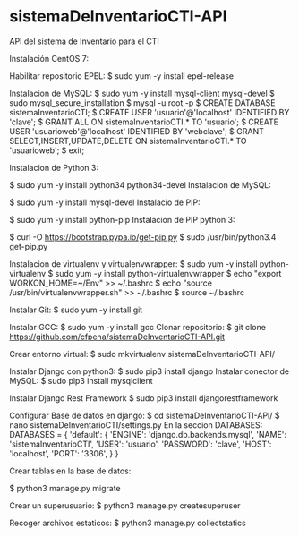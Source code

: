 # sistemaDeInventarioCTI-API
API del sistema de Inventario para el CTI

Instalación CentOS 7:

Habilitar repositorio EPEL:
  $ sudo yum -y install epel-release
  
Instalacion de MySQL:
  $ sudo yum -y install mysql-client mysql-devel
  $ sudo mysql_secure_installation
  $ mysql -u root -p
  $ CREATE DATABASE sistemaInventarioCTI;
  $ CREATE USER 'usuario'@'localhost' IDENTIFIED BY 'clave';
  $ GRANT ALL ON sistemaInventarioCTI.* TO 'usuario';
  $ CREATE USER 'usuarioweb'@'localhost' IDENTIFIED BY 'webclave';
  $ GRANT SELECT,INSERT,UPDATE,DELETE ON  sistemaInventarioCTI.* TO 'usuarioweb';
  $ exit;
  
Instalacion de Python 3:

  $ sudo yum -y install python34 python34-devel
Instalacion de MySQL:

  $ sudo yum -y install mysql-devel
Instalacio de PIP:

  $ sudo yum -y install python-pip
Instalacion de PIP python 3:

  $ curl -O https://bootstrap.pypa.io/get-pip.py
  $ sudo /usr/bin/python3.4 get-pip.py 
  
Instalacion de virtualenv y virtualenvwrapper:
  $ sudo yum -y install python-virtualenv
  $ sudo yum -y install python-virtualenvwrapper
  $ echo "export WORKON_HOME=~/Env" >> ~/.bashrc
  $ echo "source /usr/bin/virtualenvwrapper.sh" >> ~/.bashrc
  $ source ~/.bashrc
  
Instalar Git:
  $ sudo yum -y install git

Instalar GCC:
  $ sudo yum -y install gcc
Clonar repositorio:
  $ git clone https://github.com/cfpena/sistemaDeInventarioCTI-API.git

Crear entorno virtual:
  $ sudo mkvirtualenv sistemaDeInventarioCTI-API/

Instalar Django con python3:
  $ sudo pip3 install django
Instalar conector de MySQL:
  $ sudo pip3 install mysqlclient
  
Instalar Django Rest Framework
  $ sudo pip3 install djangorestframework
  
Configurar Base de datos en django:
  $ cd sistemaDeInventarioCTI-API/
  $ nano sistemaDeInventarioCTI/settings.py
  En la seccion DATABASES:
    DATABASES = {
    'default': {
        'ENGINE': 'django.db.backends.mysql',
        'NAME': 'sistemaInventarioCTI',
        'USER': 'usuario',
        'PASSWORD': 'clave',
        'HOST': 'localhost',
        'PORT': '3306',
    }
  }
  
Crear tablas en la base de datos:
  
  $ python3 manage.py migrate

Crear un superusuario:
  $ python3 manage.py createsuperuser

Recoger archivos estaticos:
  $ python3 manage.py collectstatics

